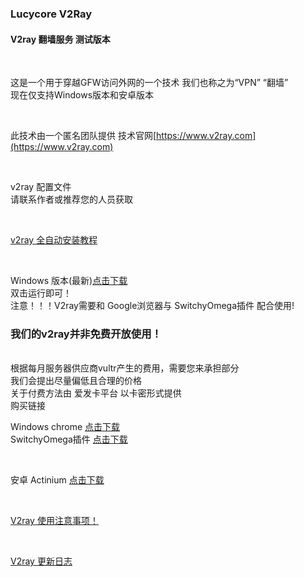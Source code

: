 ### Lucycore V2Ray

#### V2ray 翻墙服务 测试版本

<br>

这是一个用于穿越GFW访问外网的一个技术
我们也称之为“VPN” “翻墙”
<br>
现在仅支持Windows版本和安卓版本

<br>

此技术由一个匿名团队提供
技术官网[https://www.v2ray.com](https://www.v2ray.com)

<br>

v2ray 配置文件
<br>
请联系作者或推荐您的人员获取

<br>

[v2ray 全自动安装教程](Course_2.md)

<br>

Windows 版本(最新)[点击下载](http://60.205.221.103/v2ray/v2ray.exe)
<br>
双击运行即可！
<br>
注意！！！V2ray需要和 Google浏览器与 SwitchyOmega插件 配合使用!
<br>

### 我们的v2ray并非免费开放使用！

<br>
根据每月服务器供应商vultr产生的费用，需要您来承担部分
<br>
我们会提出尽量偏低且合理的价格
<br>
关于付费方法由 爱发卡平台 以卡密形式提供
<br>
购买链接


<br>

Windows chrome [点击下载](http://60.205.221.103/v2ray/ChromeStandalone_66.0.3359.139_Setup.exe)
<br>
SwitchyOmega插件 [点击下载](http://60.205.221.103/v2ray/SwitchyOmega_Chromium.crx)

<br>

安卓 Actinium [点击下载](http://60.205.221.103/v2ray/Actinium.apk)

<br>

[V2ray 使用注意事项！](Prompt.md)

<br>

[V2ray 更新日志](UpdateLog.md)
